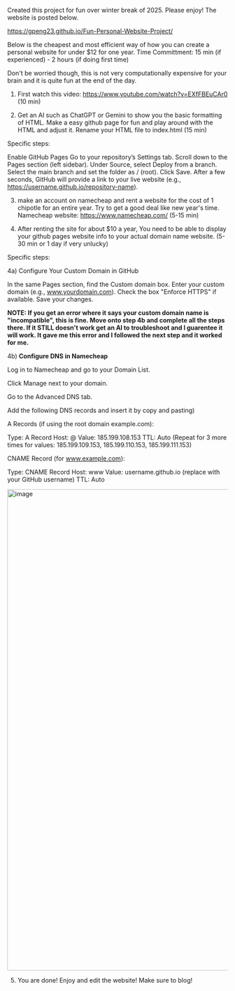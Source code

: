 Created this project for fun over winter break of 2025. Please enjoy! The website is posted below.

https://gpeng23.github.io/Fun-Personal-Website-Project/

Below is the cheapest and most efficient way of how you can create a personal website for under $12 for one year. Time Committment: 15 min (if experienced) - 2 hours (if doing first time)

Don't be worried though, this is not very computationally expensive for your brain and it is quite fun at the end of the day. 

1) First watch this video: https://www.youtube.com/watch?v=EXfFBEuCAr0 (10 min)

2) Get an AI such as ChatGPT or Gemini to show you the basic formatting of HTML. Make a easy github page for fun and play around with the HTML and adjust it. Rename your HTML file to index.html (15 min)

Specific steps:

Enable GitHub Pages
Go to your repository’s Settings tab.
Scroll down to the Pages section (left sidebar).
Under Source, select Deploy from a branch.
Select the main branch and set the folder as / (root).
Click Save.
After a few seconds, GitHub will provide a link to your live website (e.g., https://username.github.io/repository-name).

3) make an account on namecheap and rent a website for the cost of 1 chipotle for an entire year. Try to get a good deal like new year's time. Namecheap website: https://www.namecheap.com/ (5-15 min)

4) After renting the site for about $10 a year, You need to be able to display your github pages website info to your actual domain name website. (5-30 min or 1 day if very unlucky)

Specific steps:

4a) Configure Your Custom Domain in GitHub

In the same Pages section, find the Custom domain box.
Enter your custom domain (e.g., www.yourdomain.com).
Check the box "Enforce HTTPS" if available.
Save your changes.

**NOTE: If you get an error where it says your custom domain name is "incompatible", this is fine. Move onto step 4b and complete all the steps there. If it STILL doesn't work get an AI to troubleshoot and I guarentee it will work. It gave me this error and I followed the next step and it worked for me.**


4b) **Configure DNS in Namecheap**


Log in to Namecheap and go to your Domain List.

Click Manage next to your domain.

Go to the Advanced DNS tab.

Add the following DNS records and insert it by copy and pasting)

A Records (if using the root domain example.com):

Type: A Record
Host: @
Value: 185.199.108.153
TTL: Auto
(Repeat for 3 more times for values: 185.199.109.153, 185.199.110.153, 185.199.111.153)

CNAME Record (for www.example.com):

Type: CNAME Record
Host: www
Value: username.github.io (replace with your GitHub username)
TTL: Auto


<img width="1100" alt="image" src="https://github.com/user-attachments/assets/ae668357-8da9-454a-9b72-c1f352dc4492" />



5) You are done! Enjoy and edit the website! Make sure to blog!



